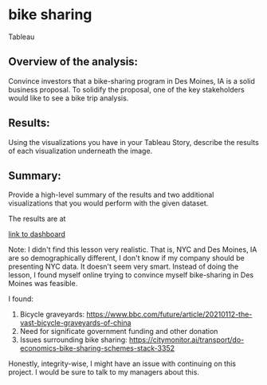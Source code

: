 # bike sharing

Tableau

## Overview of the analysis:

Convince investors that a bike-sharing program in Des
Moines, IA is a solid business proposal. To solidify the proposal, one of the
key stakeholders would like to see a bike trip analysis.

## Results:

Using the visualizations you have in your Tableau Story,
describe the results of each visualization underneath the image.

## Summary:

Provide a high-level summary of the results and two
additional visualizations that you would perform with the given dataset.

The results are at

[link to dashboard](https://public.tableau.com/app/profile/kim.kubik/viz/Challenge_14_16436332383290/Story1)


Note: I didn't find this lesson very realistic.  That is, NYC and Des Moines, IA are so
demographically different, I don't know if my company should be presenting NYC
data. It doesn't seem very smart. Instead of doing the lesson, I found myself
online trying to convince myself bike-sharing in Des Moines was feasible.

I found:

1) Bicycle graveyards:
   https://www.bbc.com/future/article/20210112-the-vast-bicycle-graveyards-of-china
2) Need for significate government funding and other
   donation
3) Issues surrounding bike sharing:
   https://citymonitor.ai/transport/do-economics-bike-sharing-schemes-stack-3352

Honestly, integrity-wise, I might have an issue with continuing
on this project. I would be sure to talk to my managers about this.

